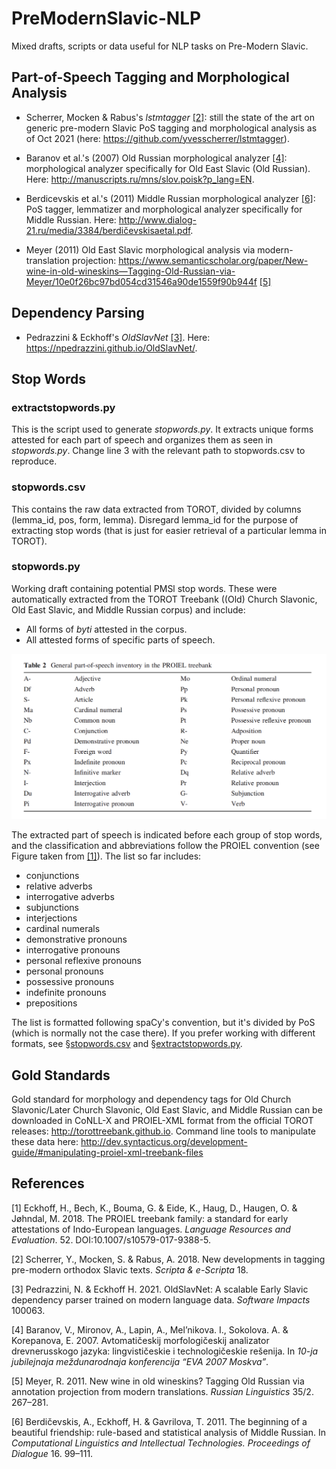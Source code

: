 # PreModernSlavic-NLP
Mixed drafts, scripts or data useful for NLP tasks on Pre-Modern Slavic.

## Part-of-Speech Tagging and Morphological Analysis

* Scherrer, Mocken & Rabus's *lstmtagger* [[2]](#2): still the state of the art on generic pre-modern Slavic PoS tagging and morphological analysis as of Oct 2021 (here: https://github.com/yvesscherrer/lstmtagger).

* Baranov et al.'s (2007) Old Russian morphological analyzer [[4]](#4): morphological analyzer specifically for Old East Slavic (Old Russian). Here: http://manuscripts.ru/mns/slov.poisk?p_lang=EN.

* Berdicevskis et al.'s (2011) Middle Russian morphological analyzer [[6]](#6): PoS tagger, lemmatizer and morphological analyzer specifically for Middle Russian. Here: http://www.dialog-21.ru/media/3384/berdičevskisaetal.pdf.

* Meyer (2011) Old East Slavic morphological analysis via modern-translation projection: https://www.semanticscholar.org/paper/New-wine-in-old-wineskins—Tagging-Old-Russian-via-Meyer/10e0f26bc97bd054cd31546a90de1559f90b944f [[5]](#5)


## Dependency Parsing

* Pedrazzini & Eckhoff's *OldSlavNet* [[3]](#3). Here: https://npedrazzini.github.io/OldSlavNet/.

## Stop Words

### extractstopwords.py
This is the script used to generate _stopwords.py_. It extracts unique forms attested for each part of speech and organizes them as seen in _stopwords.py_. Change line 3 with the relevant path to stopwords.csv to reproduce.

### stopwords.csv
This contains the raw data extracted from TOROT, divided by columns (lemma_id, pos, form, lemma). Disregard lemma_id for the purpose of extracting stop words (that is just for easier retrieval of a particular lemma in TOROT).

### stopwords.py
Working draft containing potential PMSl stop words. These were automatically extracted from the TOROT Treebank ((Old) Church Slavonic, Old East Slavic, and Middle Russian corpus) and include: 
- All forms of _byti_ attested in the corpus.
- All attested forms of specific parts of speech.

<img src="https://github.com/npedrazzini/PreModernSlavic-NLP/blob/main/POS_PROIEL.png" alt="drawing" width="600"/>

The extracted part of speech is indicated before each group of stop words, and the classification and abbreviations follow the PROIEL convention (see Figure taken from [[1]](#1)). The list so far includes: 

- conjunctions
- relative adverbs
- interrogative adverbs
- subjunctions
- interjections
- cardinal numerals
- demonstrative pronouns
- interrogative pronouns
- personal reflexive pronouns
- personal pronouns
- possessive pronouns
- indefinite pronouns
- prepositions

The list is formatted following spaCy's convention, but it's divided by PoS (which is normally not the case there). If you prefer working with different formats, see §[stopwords.csv](https://github.com/npedrazzini/PreModernSlavic-NLP#stopwordscsv) and §[extractstopwords.py](https://github.com/npedrazzini/PreModernSlavic-NLP#extractstopwordspy).

## Gold Standards
Gold standard for morphology and dependency tags for Old Church Slavonic/Later Church Slavonic, Old East Slavic, and Middle Russian can be downloaded in CoNLL-X and PROIEL-XML format from the official TOROT releases: http://torottreebank.github.io. Command line tools to manipulate these data here: http://dev.syntacticus.org/development-guide/#manipulating-proiel-xml-treebank-files 

## References
<a id="1">[1]</a> Eckhoff, H., Bech, K., Bouma, G. & Eide, K., Haug, D., Haugen, O. & Jøhndal, M. 2018. The PROIEL treebank family: a standard for early attestations of Indo-European languages. _Language Resources and Evaluation_. 52. DOI:10.1007/s10579-017-9388-5. 

<a id="2">[2]</a> Scherrer, Y., Mocken, S. & Rabus, A. 2018. New developments in tagging pre-modern orthodox Slavic texts. *Scripta & e-Scripta* 18.

<a id="3">[3]</a> Pedrazzini, N. & Eckhoff H. 2021. OldSlavNet: A scalable Early Slavic dependency parser trained on modern language data. *Software Impacts* 100063.

<a id="4">[4]</a> Baranov, V., Mironov, A., Lapin, A., Mel’nikova. I., Sokolova. A. & Korepanova, E. 2007. Avtomatičeskij morfologičeskij analizator drevnerusskogo jazyka: lingvističeskie i technologičeskie rešenija. In *10-ja jubilejnaja meždunarodnaja konferencija “EVA 2007 Moskva”*.

<a id="5">[5]</a> Meyer, R. 2011. New wine in old wineskins? Tagging Old Russian via annotation projection from modern translations. *Russian Linguistics* 35/2. 267–281.

<a id="6">[6]</a> Berdičevskis, A., Eckhoff, H. & Gavrilova, T. 2011. The beginning of a beautiful friendship: rule-based and statistical analysis of Middle Russian. In *Computational Linguistics and Intellectual Technologies. Proceedings of Dialogue* 16. 99–111.